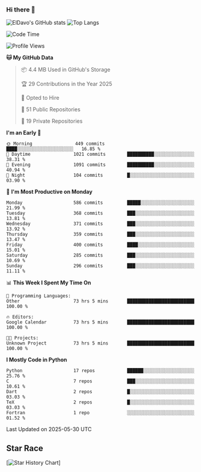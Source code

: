 ### Hi there 👋
![ElDavo's GitHub stats](https://github-readme-stats.vercel.app/api?username=ElDavoo&show_icons=true&theme=chartreuse-dark)
![Top Langs](https://github-readme-stats.vercel.app/api/top-langs/?username=ElDavoo&theme=chartreuse-dark&layout=compact)

<!--START_SECTION:waka-->
![Code Time](http://img.shields.io/badge/Code%20Time-3%2C241%20hrs%2038%20mins-blue)

![Profile Views](http://img.shields.io/badge/Profile%20Views-0-blue)

**🐱 My GitHub Data** 

> 📦 4.4 MB Used in GitHub's Storage 
 > 
> 🏆 29 Contributions in the Year 2025
 > 
> 💼 Opted to Hire
 > 
> 📜 51 Public Repositories 
 > 
> 🔑 19 Private Repositories 
 > 
**I'm an Early 🐤** 

```text
🌞 Morning                449 commits         ████░░░░░░░░░░░░░░░░░░░░░   16.85 % 
🌆 Daytime                1021 commits        ██████████░░░░░░░░░░░░░░░   38.31 % 
🌃 Evening                1091 commits        ██████████░░░░░░░░░░░░░░░   40.94 % 
🌙 Night                  104 commits         █░░░░░░░░░░░░░░░░░░░░░░░░   03.90 % 
```
📅 **I'm Most Productive on Monday** 

```text
Monday                   586 commits         █████░░░░░░░░░░░░░░░░░░░░   21.99 % 
Tuesday                  368 commits         ███░░░░░░░░░░░░░░░░░░░░░░   13.81 % 
Wednesday                371 commits         ███░░░░░░░░░░░░░░░░░░░░░░   13.92 % 
Thursday                 359 commits         ███░░░░░░░░░░░░░░░░░░░░░░   13.47 % 
Friday                   400 commits         ████░░░░░░░░░░░░░░░░░░░░░   15.01 % 
Saturday                 285 commits         ███░░░░░░░░░░░░░░░░░░░░░░   10.69 % 
Sunday                   296 commits         ███░░░░░░░░░░░░░░░░░░░░░░   11.11 % 
```


📊 **This Week I Spent My Time On** 

```text
💬 Programming Languages: 
Other                    73 hrs 5 mins       █████████████████████████   100.00 % 

🔥 Editors: 
Google Calendar          73 hrs 5 mins       █████████████████████████   100.00 % 

🐱‍💻 Projects: 
Unknown Project          73 hrs 5 mins       █████████████████████████   100.00 % 
```

**I Mostly Code in Python** 

```text
Python                   17 repos            ██████░░░░░░░░░░░░░░░░░░░   25.76 % 
C                        7 repos             ███░░░░░░░░░░░░░░░░░░░░░░   10.61 % 
Dart                     2 repos             █░░░░░░░░░░░░░░░░░░░░░░░░   03.03 % 
TeX                      2 repos             █░░░░░░░░░░░░░░░░░░░░░░░░   03.03 % 
Fortran                  1 repo              ░░░░░░░░░░░░░░░░░░░░░░░░░   01.52 % 
```




 Last Updated on 2025-05-30 UTC
<!--END_SECTION:waka-->

## Star Race

[![Star History Chart](https://api.star-history.com/svg?repos=ElDavoo/WhatsApp-Crypt14-Crypt15-Decrypter,ElDavoo/TuringOS,EliteAndroidApps/WhatsApp-Crypt12-Decrypter,KnugiHK/Whatsapp-Chat-Exporter&type=Date)]
